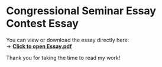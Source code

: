 # Congressional Seminar Essay Contest Essay

You can view or download the essay directly here:  
-> [**Click to open Essay.pdf**](https://github.com/githuboctupus/Congressional-Seminar-Essay-Contest-Essay/blob/main/Essay.pdf)

Thank you for taking the time to read my work!
